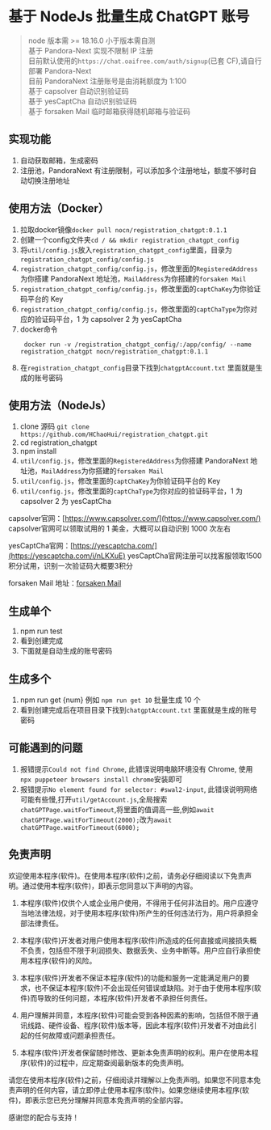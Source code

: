 # 基于 NodeJs 批量生成 ChatGPT 账号

> node 版本需 >= 18.16.0 小于版本需自测  
> 基于 Pandora-Next 实现不限制 IP 注册  
> 目前默认使用的`https://chat.oaifree.com/auth/signup`(已套 CF),请自行部署 Pandora-Next  
> 目前 PandoraNext 注册账号是由消耗额度为 1:100  
> 基于 capsolver 自动识别验证码  
> 基于 yesCaptCha 自动识别验证码  
> 基于 forsaken Mail 临时邮箱获得随机邮箱与验证码  

## 实现功能

1. 自动获取邮箱，生成密码
2. 注册池，PandoraNext 有注册限制，可以添加多个注册地址，额度不够时自动切换注册地址

## 使用方法（Docker）

1. 拉取docker镜像`docker pull nocn/registration_chatgpt:0.1.1`  
2. 创建一个config文件夹`cd / && mkdir registration_chatgpt_config`  
3. 将`util/config.js`放入`registration_chatgpt_config`里面，目录为`registration_chatgpt_config/config.js`  
4. `registration_chatgpt_config/config.js`，修改里面的`RegisteredAddress`为你搭建 PandoraNext 地址池，`MailAddress`为你搭建的`forsaken Mail`  
5. `registration_chatgpt_config/config.js`，修改里面的`captChaKey`为你验证码平台的 Key  
6. `registration_chatgpt_config/config.js`，修改里面的`captChaType`为你对应的验证码平台，1 为 capsolver 2 为 yesCaptCha  
7.  docker命令
    ```
     docker run -v /registration_chatgpt_config/:/app/config/ --name registration_chatgpt nocn/registration_chatgpt:0.1.1
    ```  
8. 在`registration_chatgpt_config`目录下找到`chatgptAccount.txt` 里面就是生成的账号密码  

## 使用方法（NodeJs）

1. clone 源码 `git clone https://github.com/HChaoHui/registration_chatgpt.git`
2. cd registration_chatgpt
3. npm install
4. `util/config.js`，修改里面的`RegisteredAddress`为你搭建 PandoraNext 地址池，`MailAddress`为你搭建的`forsaken Mail`
5. `util/config.js`，修改里面的`captChaKey`为你验证码平台的 Key
6. `util/config.js`，修改里面的`captChaType`为你对应的验证码平台，1 为 capsolver 2 为 yesCaptCha

capsolver官网：[https://www.capsolver.com/](https://www.capsolver.com/)
capsolver官网可以领取试用的 1 美金，大概可以自动识别 1000 次左右  

yesCaptCha官网：[https://yescaptcha.com/](https://yescaptcha.com/i/nLKXuE)
yesCaptCha官网注册可以找客服领取1500积分试用，识别一次验证码大概要3积分  

forsaken Mail 地址：[forsaken Mail](https://github.com/denghongcai/forsaken-mail)

## 生成单个

1. npm run test
2. 看到创建完成
3. 下面就是自动生成的账号密码

## 生成多个

1. npm run get {num} 例如 `npm run get 10` 批量生成 10 个
2. 看到创建完成后在项目目录下找到`chatgptAccount.txt` 里面就是生成的账号密码

## 可能遇到的问题

1. 报错提示`Could not find Chrome`, 此错误说明电脑环境没有 Chrome, 使用`npx puppeteer browsers install chrome`安装即可
2. 报错提示`No element found for selector: #swal2-input`, 此错误说明网络可能有些慢,打开`util/getAccount.js`,全局搜索`chatGPTPage.waitForTimeout`,将里面的值调高一些,例如`await chatGPTPage.waitForTimeout(2000);`改为`await chatGPTPage.waitForTimeout(6000);`

## 免责声明

欢迎使用本程序(软件)。在使用本程序(软件)之前，请务必仔细阅读以下免责声明。通过使用本程序(软件)，即表示您同意以下声明的内容。

1. 本程序(软件)仅供个人或企业用户使用，不得用于任何非法目的。用户应遵守当地法律法规，对于使用本程序(软件)所产生的任何违法行为，用户将承担全部法律责任。

2. 本程序(软件)开发者对用户使用本程序(软件)所造成的任何直接或间接损失概不负责，包括但不限于利润损失、数据丢失、业务中断等。用户应自行承担使用本程序(软件)的风险。

3. 本程序(软件)开发者不保证本程序(软件)的功能和服务一定能满足用户的要求，也不保证本程序(软件)不会出现任何错误或缺陷。对于由于使用本程序(软件)而导致的任何问题，本程序(软件)开发者不承担任何责任。

4. 用户理解并同意，本程序(软件)可能会受到各种因素的影响，包括但不限于通讯线路、硬件设备、程序(软件)版本等，因此本程序(软件)开发者不对由此引起的任何故障或问题承担责任。

5. 本程序(软件)开发者保留随时修改、更新本免责声明的权利。用户在使用本程序(软件)的过程中，应定期查阅最新版本的免责声明。

请您在使用本程序(软件)之前，仔细阅读并理解以上免责声明。如果您不同意本免责声明的任何内容，请立即停止使用本程序(软件)。如果您继续使用本程序(软件)，即表示您已充分理解并同意本免责声明的全部内容。

感谢您的配合与支持！

